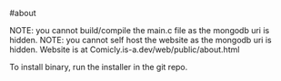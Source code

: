 #about

NOTE: you cannot build/compile the main.c file as the mongodb uri is hidden.
NOTE: you cannot self host the website as the mongodb uri is hidden.
Website is at Comicly.is-a.dev/web/public/about.html

To install binary, run the installer in the git repo.
